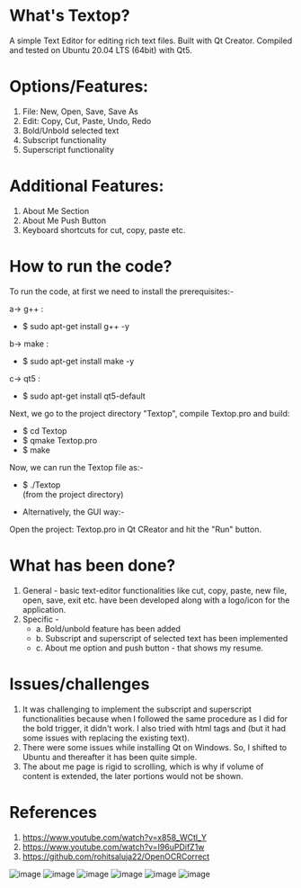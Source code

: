 # What's Textop?
 
A simple Text Editor for editing rich text files. 
Built with Qt Creator.
Compiled and tested on Ubuntu 20.04 LTS (64bit) with Qt5.


# Options/Features:

1. File: New, Open, Save, Save As
2. Edit: Copy, Cut, Paste, Undo, Redo
3. Bold/Unbold selected text
5. Subscript functionality
6. Superscript functionality


# Additional Features:

1. About Me Section
2. About Me Push Button
3. Keyboard shortcuts for cut, copy, paste etc.


# How to run the code?

To run the code, at first we need to install the prerequisites:-

a->  g++ :

- $ sudo apt-get install g++ -y 

b->  make :

- $ sudo apt-get install make -y 

c-> qt5 :

- $ sudo apt-get install qt5-default

Next, we go to the project directory "Textop", compile Textop.pro and build:

- $ cd Textop
- $ qmake Textop.pro
- $ make

Now, we can run the Textop file as:-
 - $ ./Textop  
 (from the project directory)
 
 * Alternatively, the GUI way:-
 
 Open the project: Textop.pro
 in Qt CReator and hit the "Run" button.


# What has been done?

1. General - basic text-editor functionalities like cut, copy, paste, new file, open, save, exit etc.
have been developed along with a logo/icon for the application.
2. Specific - 
	- a. Bold/unbold feature has been added
	- b. Subscript and superscript of selected text has been implemented
	- c. About me option and push button - that shows my resume.


# Issues/challenges

1. It was challenging to implement the subscript and superscript functionalities
because when I followed the same procedure as I did for the bold trigger,
it didn't work. I also tried with html tags <sup> </sup> and <sub> </sub> (but 
it had some issues with replacing the existing text).
2. There were some issues while installing Qt on Windows. So, I shifted to Ubuntu
and thereafter it has been quite simple.  
3. The about me page is rigid to scrolling, which is why if volume of 
content is extended, the later portions would not be shown.


# References

1.  https://www.youtube.com/watch?v=x858_WCtl_Y
2. https://www.youtube.com/watch?v=I96uPDifZ1w
3. https://github.com/rohitsaluja22/OpenOCRCorrect

![image](https://user-images.githubusercontent.com/64594310/154801512-601cbcdf-0e99-4111-941c-e906a46e4e01.png)
![image](https://user-images.githubusercontent.com/64594310/154801561-71685bc3-ba3d-475b-a6a4-1e31cdc8d20f.png)
![image](https://user-images.githubusercontent.com/64594310/154801878-93383490-f149-48a8-b7ae-8c768693f85f.png)
![image](https://user-images.githubusercontent.com/64594310/154801653-237eebdb-1271-40a8-959e-2f69d5f9157b.png)
![image](https://user-images.githubusercontent.com/64594310/154801723-5bdfc41b-c0a9-4f01-906d-9645870831e2.png)
![image](https://user-images.githubusercontent.com/64594310/154801835-5278c293-f5c2-458f-baba-da93c2fae8df.png)
